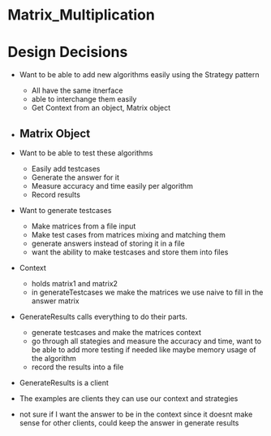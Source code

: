 # Matrix_Multiplication

# Design Decisions 

- Want to be able to add new algorithms easily using the Strategy pattern
    - All have the same itnerface
    - able to interchange them easily
    - Get Context from an object, Matrix object
- Matrix Object
    - 
- Want to be able to test these algorithms
    - Easily add testcases
    - Generate the answer for it
    - Measure accuracy and time easily per algorithm
    - Record results 
- Want to generate testcases
    - Make matrices from a file input
    - Make test cases from matrices mixing and matching them
    - generate answers instead of storing it in a file
    - want the ability to make testcases and store them into files
- Context
    - holds matrix1 and matrix2
    - in generateTestcases we make the matrices we use naive to fill in the answer matrix
- GenerateResults calls everything to do their parts.
    - generate testcases and make the matrices context
    - go through all stategies and measure the accuracy and time, want to be able to add more testing if needed like maybe memory usage of the algorithm
    - record the results into a file
- GenerateResults is a client
- The examples are clients they can use our context and strategies

- not sure if I want the answer to be in the context since it doesnt make sense for other clients, could keep the answer in generate results

